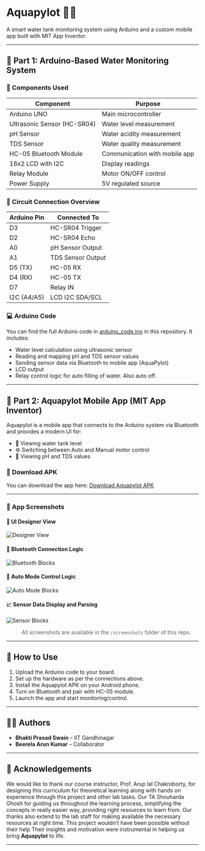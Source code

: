 # Aquapylot 🚰📲
A smart water tank monitoring system using Arduino and a custom mobile app built with MIT App Inventor.

---

## 🔧 Part 1: Arduino-Based Water Monitoring System

### 🧰 Components Used

| Component         | Purpose                        |
|------------------|--------------------------------|
| Arduino UNO      | Main microcontroller            |
| Ultrasonic Sensor (HC-SR04) | Water level measurement     |
| pH Sensor        | Water acidity measurement       |
| TDS Sensor       | Water quality measurement       |
| HC-05 Bluetooth Module | Communication with mobile app |
| 16x2 LCD with I2C| Display readings                |
| Relay Module     | Motor ON/OFF control            |
| Power Supply     | 5V regulated source             |

### 🔌 Circuit Connection Overview

| Arduino Pin | Connected To           |
|-------------|------------------------|
| D3          | HC-SR04 Trigger        |
| D2          | HC-SR04 Echo           |
| A0          | pH Sensor Output       |
| A1          | TDS Sensor Output      |
| D5 (TX)    | HC-05 RX               |
| D4 (RX)    | HC-05 TX               |
| D7          | Relay IN               |
| I2C (A4/A5) | LCD I2C SDA/SCL        |

### 💻 Arduino Code

You can find the full Arduino code in [arduino_code.ino](WaterTankMonitoring/WaterTankMonitoring.ino) in this repository. It includes:

- Water level calculation using ultrasonic sensor
- Reading and mapping pH and TDS sensor values
- Sending sensor data via Bluetooth to mobile app (AquaPylot)
- LCD output
- Relay control logic for auto filling of water. Also auto off.

---

## 📱 Part 2: Aquapylot Mobile App (MIT App Inventor)

Aquapylot is a mobile app that connects to the Arduino system via Bluetooth and provides a modern UI for:

- 🌊 Viewing water tank level
- ⚙️ Switching between Auto and Manual motor control
- 🧪 Viewing pH and TDS values

### 📲 Download APK

You can download the app here: [Download Aquapylot APK](AquaPylot.apk)

---

### 📸 App Screenshots

#### 🎨 UI Designer View
![Designer View](screenshots/designer_view.png)

#### 📡 Bluetooth Connection Logic
![Bluetooth Blocks](screenshots/bluetooth_blocks.png)

#### 🤖 Auto Mode Control Logic
![Auto Mode Blocks](screenshots/auto_mode_blocks.png)

#### 📈 Sensor Data Display and Parsing
![Sensor Blocks](screenshots/sensor_blocks.png)

> All screenshots are available in the `/screenshots` folder of this repo.

---

## 🧠 How to Use

1. Upload the Arduino code to your board.
2. Set up the hardware as per the connections above.
3. Install the Aquapylot APK on your Android phone.
4. Turn on Bluetooth and pair with HC-05 module.
5. Launch the app and start monitoring/control.

---

## 👨‍🔧 Authors

- **Bhakti Prasad Swain** – IIT Gandhinagar
- **Beerela Arun Kumar** – Collaborator

---

## 🙏 Acknowledgements

We would like to thank our course instructor, Prof. Arup lal Chakroborty, for designing this curriculum for theoretical learning along with hands on experience through this project
and other lab tasks. Our TA Shouharda Ghosh for guiding us
throughout the learning process, simplifying the concepts in really easier way, providing right resources to learn from. Our thanks also extend to the
lab staff for making available the necessary resources at right
time. This project wouldn’t have been possible without their
help
Their insights and motivation were instrumental in helping us bring **Aquapylot** to life.


---
